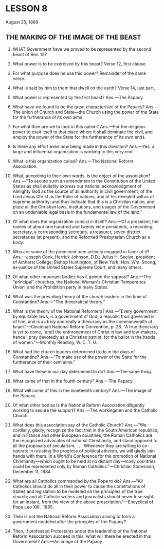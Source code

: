 # LESSON 8
August 25, 1888

## THE MAKING OF THE IMAGE OF THE BEAST

1. WHAT Government have we proved to be represented by the second beast of Rev. 13?

2. What power is to be exercised by this beast? Verse 12, first clause.

3. For what purpose does he use this power? Remainder of the same verse.

4. What is said by him to them that dwell on the earth? Verse 14, last part.

5. What power is represented by the first beast? Ans.—The Papacy.

6. What have we found to be the great characteristic of the Papacy? Ans.—The union of Church and State—the Church using the power of the State for the furtherance of its own aims.

7. For what then are we to look in this nation? Ans.—For the religious power to exalt itself to that place where it shall dominate the civil, and employ the power of the State for the furtherance of its own ends.

8. Is there any effort even now being made in this direction? Ans.—Yes, a large and influential organization is working to this very end.

9. What is this organization called? Ans.—The National Reform Association.

10. What, according to their own words, is the object of the association? Ans.—"To secure such an amendment to the Constitution of the United States as shall suitably express our national acknowledgment of Almighty God as the source of all authority in civil government; of the Lord Jesus Christ as the Ruler of nations; and of his revealed will as of supreme authority; and thus indicate that this is a Christian nation, and place all the Christian laws, institutions, and usages of the Government on an undeniable legal basis in the fundamental law of the land."

11. Of what does the organization consist in itself? Ans.—Of a president, the names of about one hundred and twenty vice-presidents, a recording secretary, a corresponding secretary, a treasurer, seven district secretaries (at present), and the Reformed Presbyterian Church as a body.

12. Who are some of the prominent men actively engaged in favor of it? Ans.—Joseph Cook, Herrick Johnson, D.D.; Julius H. Seelye, president of Amherst College; Bishop Huntington, of New York; Hon. Wm. Strong, ex-justice of the United States Supreme Court, and many others.

13. Of what other important bodies has it gained the support? Ans.—The "principal" churches, the National Woman's Christian Temperance Union, and the Prohibition party in many States.

14. What was the prevailing theory of the church leaders in the time of Constantine? Ans.—"The theocratical theory."

15. What is the theory of the National Reformers? Ans.—"Every government by equitable laws, is a government of God; a republic thus governed is of him, and is as truly and really a theocracy as the commonwealth of Israel."—Cincinnati National Reform Convention, p. 28. "A true theocracy is yet to come, [and] the enthronement of Christ in law and law-makers, hence I pray devotedly as a Christian patriot, for the ballot in the hands of women."—Monthly Reading, W. C. T. U.

16. What had the church leaders determined to do in the days of Constantine? Ans.—"To make use of the power of the State for the furtherance of their own aims."

17. What have these in our day determined to do? Ans.—The same thing.

18. What came of that in the fourth century? Ans.—The Papacy.

19. What will come of this in the nineteenth century? Ans.—The image of the Papacy.

20. Of what other bodies is the National Reform Association diligently working to secure the support? Ans.—The workingmen and the Catholic Church.

21. What does this association say of the Catholic Church? Ans.—"We cordially, gladly, recognize the fact that in the South American republics, and in France and other European countries, the Roman Catholics are the recognized advocates of national Christianity, and stand opposed to all the proposals of secularism. . . . Whenever they are willing to co-operate in resisting the progress of political atheism, we will gladly join hands with them. In a World's Conference for the promotion of National Christianity—which ought to be held at no distant day—many countries could be represented only by Roman Catholics."—Christian Statesman, December 11, 1884.

22. What are all Catholics commanded by the Pope to do? Ans.—"All Catholics should do all in their power to cause the constitutions of States and legislation to be modeled on the principles of the true church; and all Catholic writers and journalists should never lose sight, for an instant, from the view of the above prescription."—Encyclical of Pope Leo XIII., 1885.

23. Then is not the National Reform Association aiming to form a government modeled after the principles of the Papacy?

24. Then, if professed Protestants under the leadership of the National Reform Association succeed in this, what will there be erected in this Government? Ans.—An image of the Papacy.
